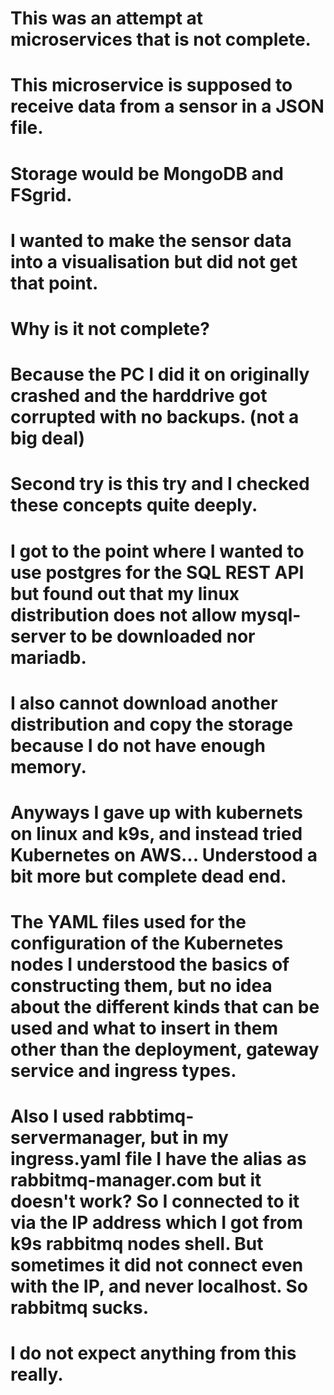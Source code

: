 # This was an attempt at microservices that is not complete.
# This microservice is supposed to receive data from a sensor in a JSON file.
# Storage would be MongoDB and FSgrid.
#  I wanted to make the sensor data into a visualisation but did not get that point.
# Why is it not complete?
# Because the PC I did it on originally crashed and the harddrive got corrupted with no backups. (not a big deal)
# Second try is this try and I checked these concepts quite deeply.
# I got to the point where I wanted to use postgres for the SQL REST API but found out that my linux distribution does not allow mysql- server to be downloaded nor mariadb.
# I also cannot download another distribution and copy the storage because I do not have enough memory. 
# Anyways I gave up with kubernets on linux and k9s, and instead tried Kubernetes on AWS...  Understood a bit more but complete dead end.
# The YAML files used for the configuration of the Kubernetes nodes I understood the basics of constructing them, but no idea about the different kinds that can be used and what to insert in them other than the deployment, gateway service and ingress types.
# Also I used rabbtimq-servermanager, but in my ingress.yaml file I have the alias as rabbitmq-manager.com but it doesn't work? So I connected to it via the IP address which I got from k9s rabbitmq nodes shell. But sometimes it did not connect even with the IP, and never localhost. So rabbitmq sucks. 
#
#
# I do not expect anything from this really.
